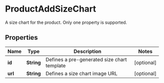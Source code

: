 

# ProductAddSizeChart

A size chart for the product. Only one property is supported.

## Properties

Name | Type | Description | Notes
------------ | ------------- | ------------- | -------------
**id** | **String** | Defines a pre-generated size chart template |  [optional]
**url** | **String** | Defines a size chart image URL |  [optional]



